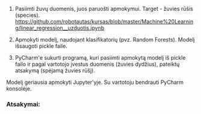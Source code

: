 1. Pasiimti žuvų duomenis, juos paruošti apmokymui. Target - žuvies rūšis (species). https://github.com/robotautas/kursas/blob/master/Machine%20Learning/linear_regression__uzduotis.ipynb

2. Apmokyti modelį, naudojant klasifikatorių (pvz. Random Forests). Modelį išsaugoti pickle faile.

3. PyCharm'e sukurti programą, kuri pasiimti apmokytą modelį iš pickle failo ir pagal vartotojo įvestus duomenis (žuvies dydžius), pateiktų atsakymą (spėjamą žuvies rūšį).

Modelį geriausia apmokyti Jupyter'yje. Su vartotoju bendrauti PyCharm konsolėje.

###  Atsakymai:
